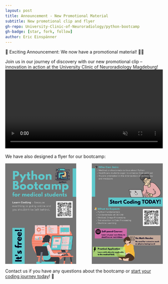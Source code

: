 ```yaml
---
layout: post
title: Announcement - New Promotional Material
subtitle: New promotional clip and flyer
gh-repo: University-Clinic-of-Neuroradiology/python-bootcamp
gh-badge: [star, fork, follow]
author: Eric Einspänner
---
```


🎉 Exciting Announcement: We now have a promotional material! 🐍💊

Join us in our journey of discovery with our new promotional clip – innovation in action at the University Clinic of Neuroradiology Magdeburg!
<video width="100%" preload="auto" muted controls>
    <source src="../assets/img/promotion/clip.mp4" type="video/mp4"/>
</video>

We have also designed a flyer for our bootcamp:
<div style="display: flex; justify-content: space-between;">
    <img src="../assets/img/promotion/flyer_01.png" alt="alt text" style="width: 45%; margin-right: 10%;">
    <img src="../assets/img/promotion/flyer_02.png" alt="alt text" style="width: 45%;">
</div>

Contact us if you have any questions about the bootcamp or [start your coding journey today](../courses/bootcamp_overview)! 🚀